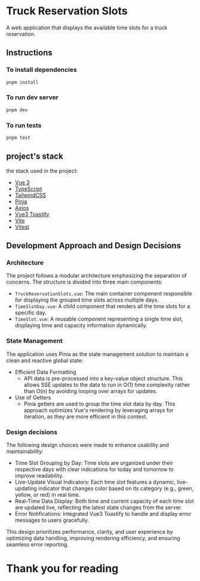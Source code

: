 # Truck Reservation Slots

A web application that displays the available time slots for a truck reservation.

## Instructions

### To install dependencies

```bash
pnpm install
```

### To run dev server

```bash
pnpm dev
```

### To run tests

```bash
pnpm test
```

## project's stack

the stack used in the project:

- [Vue 3](https://vuejs.org/)
- [TypeScript](https://www.typescriptlang.org/)
- [TailwindCSS](https://tailwindcss.com/)
- [Pinia](https://pinia.vuejs.org/)
- [Axios](https://github.com/axios/axios)
- [Vue3 Toastify](https://www.npmjs.com/package/vue3-toastify)
- [Vite](https://vitejs.dev/)
- [Vitest](https://vitest.dev/)

## Development Approach and Design Decisions

### Architecture

The project follows a modular architecture emphasizing the separation of concerns. The structure is divided into three main components:

- `TruckReservationSlots.vue`: The main container component responsible for displaying the grouped time slots across multiple days.
- `TimeSlotDay.vue`: A child component that renders all the time slots for a specific day.
- `TimeSlot.vue`: A reusable component representing a single time slot, displaying time and capacity information dynamically.

### State Management

The application uses Pinia as the state management solution to maintain a clean and reactive global state:

- Efficient Data Formatting
  - API data is pre-processed into a key-value object structure. This allows SSE updates to the data to run in O(1) time complexity rather than O(n) by avoiding looping over arrays for updates.
- Use of Getters
  - Pinia getters are used to group the time slot data by day. This approach optimizes Vue's rendering by leveraging arrays for iteration, as they are more efficient in this context.

### Design decisions

The following design choices were made to enhance usability and maintainability:

- Time Slot Grouping by Day:
  Time slots are organized under their respective days with clear indications for today and tomorrow to improve readability.
- Live-Update Visual Indicators:
  Each time slot features a dynamic, live-updating indicator that changes color based on its category (e.g., green, yellow, or red) in real time.
- Real-Time Data Display:
  Both time and current capacity of each time slot are updated live, reflecting the latest state changes from the server.
- Error Notifications:
  Integrated Vue3 Toastify to handle and display error messages to users gracefully.

This design prioritizes performance, clarity, and user experience by optimizing data handling, improving rendering efficiency, and ensuring seamless error reporting.

# Thank you for reading
